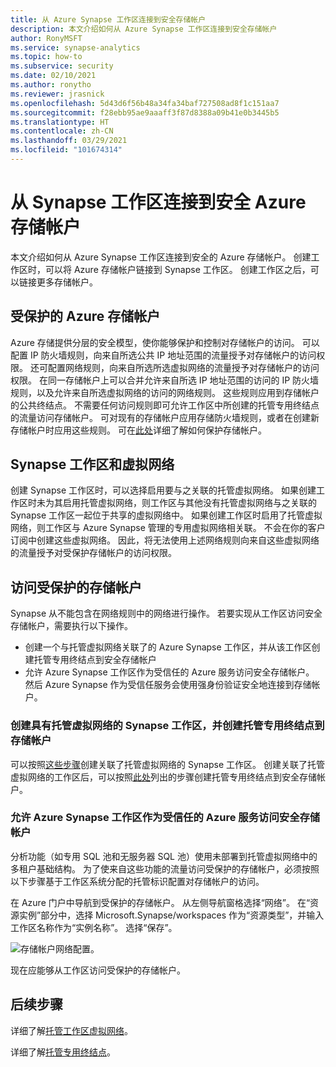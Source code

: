 ```yaml
---
title: 从 Azure Synapse 工作区连接到安全存储帐户
description: 本文介绍如何从 Azure Synapse 工作区连接到安全存储帐户
author: RonyMSFT
ms.service: synapse-analytics
ms.topic: how-to
ms.subservice: security
ms.date: 02/10/2021
ms.author: ronytho
ms.reviewer: jrasnick
ms.openlocfilehash: 5d43d6f56b48a34fa34baf727508ad8f1c151aa7
ms.sourcegitcommit: f28ebb95ae9aaaff3f87d8388a09b41e0b3445b5
ms.translationtype: HT
ms.contentlocale: zh-CN
ms.lasthandoff: 03/29/2021
ms.locfileid: "101674314"
---
```

# <a name="connect-to-a-secure-azure-storage-account-from-your-synapse-workspace"></a>从 Synapse 工作区连接到安全 Azure 存储帐户

本文介绍如何从 Azure Synapse 工作区连接到安全的 Azure 存储帐户。 创建工作区时，可以将 Azure 存储帐户链接到 Synapse 工作区。 创建工作区之后，可以链接更多存储帐户。


## <a name="secured-azure-storage-accounts"></a>受保护的 Azure 存储帐户
Azure 存储提供分层的安全模型，使你能够保护和控制对存储帐户的访问。 可以配置 IP 防火墙规则，向来自所选公共 IP 地址范围的流量授予对存储帐户的访问权限。 还可配置网络规则，向来自所选所选虚拟网络的流量授予对存储帐户的访问权限。 在同一存储帐户上可以合并允许来自所选 IP 地址范围的访问的 IP 防火墙规则，以及允许来自所选虚拟网络的访问的网络规则。 这些规则应用到存储帐户的公共终结点。 不需要任何访问规则即可允许工作区中所创建的托管专用终结点的流量访问存储帐户。 可对现有的存储帐户应用存储防火墙规则，或者在创建新存储帐户时应用这些规则。 可在[此处](../../storage/common/storage-network-security.md)详细了解如何保护存储帐户。

## <a name="synapse-workspaces-and-virtual-networks"></a>Synapse 工作区和虚拟网络
创建 Synapse 工作区时，可以选择启用要与之关联的托管虚拟网络。 如果创建工作区时未为其启用托管虚拟网络，则工作区与其他没有托管虚拟网络与之关联的 Synapse 工作区一起位于共享的虚拟网络中。 如果创建工作区时启用了托管虚拟网络，则工作区与 Azure Synapse 管理的专用虚拟网络相关联。 不会在你的客户订阅中创建这些虚拟网络。 因此，将无法使用上述网络规则向来自这些虚拟网络的流量授予对受保护存储帐户的访问权限。  

## <a name="access-a-secured-storage-account"></a>访问受保护的存储帐户
Synapse 从不能包含在网络规则中的网络进行操作。 若要实现从工作区访问安全存储帐户，需要执行以下操作。

* 创建一个与托管虚拟网络关联了的 Azure Synapse 工作区，并从该工作区创建托管专用终结点到安全存储帐户
* 允许 Azure Synapse 工作区作为受信任的 Azure 服务访问安全存储帐户。 然后 Azure Synapse 作为受信任服务会使用强身份验证安全地连接到存储帐户。   

### <a name="create-a-synapse-workspace-with-a-managed-virtual-network-and-create-managed-private-endpoints-to-your-storage-account"></a>创建具有托管虚拟网络的 Synapse 工作区，并创建托管专用终结点到存储帐户
可以按照[这些步骤](./synapse-workspace-managed-vnet.md)创建关联了托管虚拟网络的 Synapse 工作区。 创建关联了托管虚拟网络的工作区后，可以按照[此处](./how-to-create-managed-private-endpoints.md)列出的步骤创建托管专用终结点到安全存储帐户。 

### <a name="grant-your-azure-synapse-workspace-access-to-your-secure-storage-account-as-a-trusted-azure-service"></a>允许 Azure Synapse 工作区作为受信任的 Azure 服务访问安全存储帐户
分析功能（如专用 SQL 池和无服务器 SQL 池）使用未部署到托管虚拟网络中的多租户基础结构。 为了使来自这些功能的流量访问受保护的存储帐户，必须按照以下步骤基于工作区系统分配的托管标识配置对存储帐户的访问。

在 Azure 门户中导航到受保护的存储帐户。 从左侧导航窗格选择“网络”。  在“资源实例”部分中，选择 Microsoft.Synapse/workspaces 作为“资源类型”，并输入工作区名称作为“实例名称”。 选择“保存”。

![存储帐户网络配置。](./media/connect-to-a-secure-storage-account/secured-storage-access.png)

现在应能够从工作区访问受保护的存储帐户。


## <a name="next-steps"></a>后续步骤

详细了解[托管工作区虚拟网络](./synapse-workspace-managed-vnet.md)。

详细了解[托管专用终结点](./synapse-workspace-managed-private-endpoints.md)。